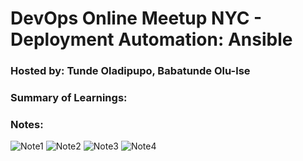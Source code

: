 # DevOps Online Meetup NYC - Deployment Automation: Ansible

### Hosted by: Tunde Oladipupo, Babatunde Olu-lse

### Summary of Learnings:

### Notes:

<img src="/writeups/ada1.jpg"  title="Note1">
<img src="/writeups/ada2.jpeg"  title="Note2">
<img src="/writeups/ada3.jpg" title="Note3">
<img src="/writeups/ada4.jpeg"  title="Note4">
